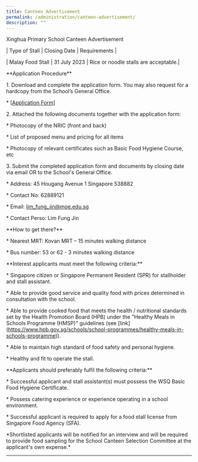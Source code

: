```yaml
---
title: Canteen Advertisement
permalink: /administration/canteen-advertisement/
description: ""
---
```

Xinghua Primary School Canteen Advertisement

| Type of Stall | Closing Date | Requirements |

| Malay Food Stall | 31 July 2023 | Rice or noodle stalls are acceptable.|

\*\*Application Procedure\*\*

1\. Download and complete the application form. You may also request for a hardcopy from the School’s General Office.

\* \[[Application Form]((/files/Administration/school%20canteen%20application%20form.pdf))\]

2\. Attached the following documents together with the application form:

\* Photocopy of the NRIC (front and back)

\* List of proposed menu and pricing for all items

\* Photocopy of relevant certificates such as Basic Food Hygiene Course, etc

3\. Submit the completed application form and documents by closing date via email OR to the School's General Office.

\* Address: 45 Hougang Avenue 1 Singapore 538882

\* Contact No: 62889121

\* Email: [lim_fung_jin@moe.edu.sg](lim_fung_jin@moe.edu.sg)

\* Contact Perso: Lim Fung Jin

\*\*How to get there?\*\*

\* Nearest MRT: Kovan MRT – 15 minutes walking distance

\* Bus number: 53 or 62 - 3 minutes walking distance

\*\*Interest applicants must meet the following criteria:\*\*

\* Singapore citizen or Singapore Permanent Resident (SPR) for stallholder and stall assistant.

\* Able to provide good service and quality food with prices determined in consultation with the school.

\* Able to provide cooked food that meets the health / nutritional standards set by the Health Promotion Board (HPB) under the "Healthy Meals in Schools Programme (HMSP)" guidelines (see \[link\](https://www.hpb.gov.sg/schools/school-programmes/healthy-meals-in-schools-programme)).

\* Able to maintain high standard of food safety and personal hygiene.

\* Healthy and fit to operate the stall.

\*\*Applicants should preferably fulfil the following criteria:\*\*

\* Successful applicant and stall assistant(s) must possess the WSQ Basic Food Hygiene Certificate.

\* Possess catering experience or experience operating in a school environment.

\* Successful applicant is required to apply for a food stall license from Singapore Food Agency (SFA).

\*Shortlisted applicants will be notified for an interview and will be required to provide food sampling for the School Canteen Selection Committee at the applicant's own expense.\*

* * *